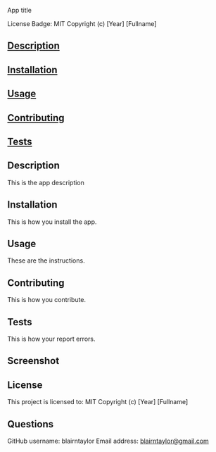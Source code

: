 App title

License Badge: MIT Copyright (c) [Year] [Fullname]

## [Description](#description)

## [Installation](#installation)

## [Usage](#usage)

## [Contributing](#contribute)

## [Tests](#tests)

## Description

This is the app description

## Installation

This is how you install the app.

## Usage

These are the instructions.

## Contributing

This is how you contribute.

## Tests

This is how your report errors.

## Screenshot

## License

This project is licensed to: MIT Copyright (c) [Year] [Fullname]

## Questions

GitHub username: blairntaylor
Email address: [blairntaylor@gmail.com](mailto:blairntaylor@gmail.com)
